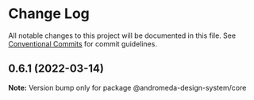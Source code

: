 # Change Log

All notable changes to this project will be documented in this file.
See [Conventional Commits](https://conventionalcommits.org) for commit guidelines.

## 0.6.1 (2022-03-14)

**Note:** Version bump only for package @andromeda-design-system/core
